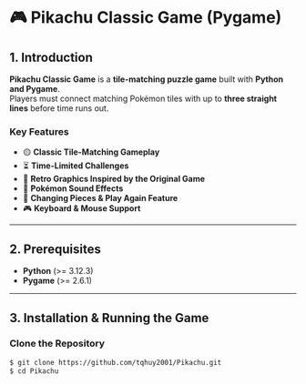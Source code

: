 # 🎮 Pikachu Classic Game (Pygame)

## 1. Introduction

**Pikachu Classic Game** is a **tile-matching puzzle game** built with **Python and Pygame**.  
Players must connect matching Pokémon tiles with up to **three straight lines** before time runs out.

### **Key Features**
- 🟡 **Classic Tile-Matching Gameplay**  
- ⏳ **Time-Limited Challenges**  
- 🎨 **Retro Graphics Inspired by the Original Game**  
- 🎼 **Pokémon Sound Effects**  
- 🔄 **Changing Pieces & Play Again Feature**  
- 🎮 **Keyboard & Mouse Support** 

---

## 2. Prerequisites

- **Python** (>= 3.12.3)  
- **Pygame** (>= 2.6.1)  

---

## 3. Installation & Running the Game

### **Clone the Repository**
```sh
$ git clone https://github.com/tqhuy2001/Pikachu.git
$ cd Pikachu